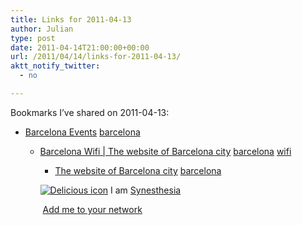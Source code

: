 ```yaml
---
title: Links for 2011-04-13
author: Julian
type: post
date: 2011-04-14T21:00:00+00:00
url: /2011/04/14/links-for-2011-04-13/
aktt_notify_twitter:
  - no

---
```

Bookmarks I&#8217;ve shared on 2011-04-13:

  * [Barcelona Events][1] 
    [barcelona][2] </li> 
    
      * [Barcelona Wifi | The website of Barcelona city][3] 
        [barcelona][2] [wifi][4] </li> 
        
          * [The website of Barcelona city][5] 
            [barcelona][2] </li> </ul> 
            
            <p class="deliciouslink">
              <a href="http://del.icio.us/synesthesia" title="See all my bookmarks on del.icio.us"><img src="https://www.synesthesia.co.uk/images/deliciousicon.jpg" alt="Delicious icon" /></a>&nbsp;I am <a href="http://del.icio.us/synesthesia" title="See all my bookmarks on del.icio.us">Synesthesia</a>
            </p>
            
            <p class="deliciouslink">
              <a href="http://del.icio.us/network?add=synesthesia" title="Add me to your del.icio.us network"><img src="https://www.synesthesia.co.uk/images/add.gif" alt="" /></a>&nbsp;<a href="http://del.icio.us/network?add=synesthesia" title="Add me to your del.icio.us network">Add me to your network</a>
            </p>

 [1]: http://w3.bcn.es/V07/Home/V07HomeLinkPl/0,2488,1653_71861_3,00.html
 [2]: http://www.delicious.com/synesthesia/barcelona
 [3]: http://www.bcn.cat/barcelonawifi/en
 [4]: http://www.delicious.com/synesthesia/wifi
 [5]: http://www.bcn.es/english/ihome.htm